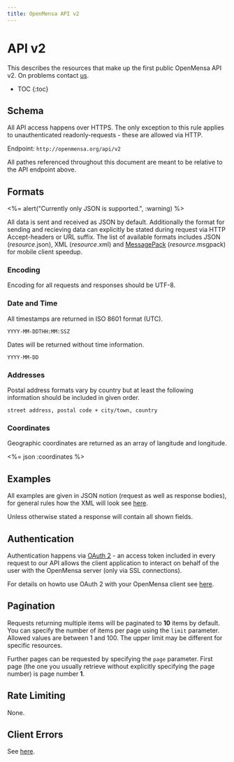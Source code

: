 ```yaml
---
title: OpenMensa API v2
---
```


# API v2

This describes the resources that make up the first public OpenMensa API v2. On problems contact [us](mailto:info@openmensa.org?subject=APIv2).

* TOC
{:toc}

## Schema

All API access happens over HTTPS. The only exception to this rule applies to unauthenticated readonly-requests - these are allowed via HTTP.

Endpoint: `http://openmensa.org/api/v2`

All pathes referenced throughout this document are meant to be relative to the API endpoint above.

## Formats

<%= alert("Currently only JSON is supported.", :warning) %>

All data is sent and received as JSON by default. Additionally the format for sending and recieving data can explicitly be stated during request via HTTP Accept-headers or URL suffix.
The list of available formats includes JSON (*resource*.json), XML (*resource*.xml) and [MessagePack](http://msgpack.org/) (*resource*.msgpack) for mobile client speedup.

### Encoding

Encoding for all requests and responses should be UTF-8.

### Date and Time

All timestamps are returned in ISO 8601 format (UTC).

	YYYY-MM-DDTHH:MM:SSZ

Dates will be returned without time information.

	YYYY-MM-DD

### Addresses

Postal address formats vary by country but at least the following information should be included in given order.

	street address, postal code + city/town, country

### Coordinates

Geographic coordinates are returned as an array of langitude and longitude.

<%= json :coordinates %>

## Examples

All examples are given in JSON notion (request as well as response bodies), for general rules how the XML will look see [here](/api/v2/xml/).

Unless otherwise stated a response will contain all shown fields.

## Authentication

Authentication happens via [OAuth 2](http://oauth.net/) - an access token included in every request to our API allows the client application to interact on behalf of the user with the OpenMensa server (only via SSL connections).

For details on howto use OAuth 2 with your OpenMensa client see [here](/api/v2/oauth/).

## Pagination

Requests returning multiple items will be paginated to **10** items by default. You can specify the number of items per page using the `limit` parameter. Allowed values are between 1 and 100. The upper limit may be different for specific resources.

Further pages can be requested by specifying the `page` parameter. First page
(the one you usually retrieve without explicitly specifying the page number)
is page number **1**.

## Rate Limiting

None.

## Client Errors

See [here](/api/v2/errors/).

